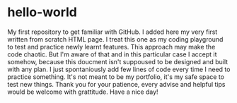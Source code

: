 # hello-world
My first repository to get familiar with GitHub. 
I added here my very first written from scratch HTML page. I treat this one as my coding playground to test and practice newly learnt features. This approach may make the code chaotic. But I'm aware of that and in this particular case I accept it somehow, because this doucment isn't suppoused to be designed and built with any plan. I just spontaniously add few lines of code every time I need to practice something. It's not meant to be my portfolio, it's my safe space to test new things. Thank you for your patience, every advise and helpful tips would be welcome with grattitude. Have a nice day! 
